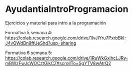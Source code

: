 # AyudantiaIntroProgramacion
Ejercicios y material para intro a la programación

Formativa 5 semana 4: https://colab.research.google.com/drive/1IvJIYru7PxrbBkI-J4vQWdBn9ftUeShd?usp=sharing

Formativa 6 semana 5: https://colab.research.google.com/drive/1RuWkGxihcLJRy-mBWzFwJcWOCztGikCZ#scrollTo=SgYTV8wAtrQ2
